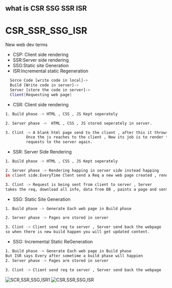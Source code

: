 ## what is CSR SSG SSR ISR
# CSR_SSR_SSG_ISR
New web dev terms
- CSP: Client side rendering
- SSR:Server side rendering
- SSG:Static site Generation
- ISR:Incremental static Regeneration


```bash
  Sorce Code [write code in local]->
  Build [Write code in server]->
  Server [store the code in server]->
  Client[Requesting web page]
```

* CSR: Client side rendering
```bash
1. Build phase -> HTML , CSS , JS Kept seperately 

2. Server phase ->  HTML , CSS , JS stored seperately in server.

3. Clint -> A blank html page send to the client , after this it throws some JS to the client ,
         Once the js reaches to the client , Now its job is to render the webpage, if it requires some Js it 
         requests to the server again.
```
* SSR: Server Side Rendering
```bash
1. Build phase -> HTML , CSS , JS Kept seperately 

2. Server phase -> Rendering happing in server side instead happing
in client side.EveryTime Clent send a Req a new web page created , rendered on the server and throw it to client.

3. Clint -> Request is being sent from client to server , Server
takes the req, download all info, data from DB , paints a page and sent back to client , so toatl html, css , js go to the Clint in one go.
```
* SSG: Static Site Generation
```bash
1. Build phase -> Generate Each web page in Build phase

2. Server phase -> Pages are stored in server

3. Clint -> Client send req to server , Server send back the webpage
so when there is new build happen you will get updated content.
```

* SSG: Incremental Static ReGeneration
```bash
1. Build phase -> Generate Each web page in Build phase
But ISR says Every after sometime a build phase will happien
2. Server phase -> Pages are stored in server

3. Clint -> Client send req to server , Server send back the webpage

```
![SCR,SSR,SSG,ISR1](https://github.com/OliGanguly/CSR_SSR_SSG_ISR/assets/82031303/bfc10bb9-96e5-4c76-8df1-1dc762994fbb)
![CSR,SSR,SSG,ISR](https://github.com/OliGanguly/CSR_SSR_SSG_ISR/assets/82031303/baf14eba-686d-4c3c-8db5-c98a9402f414)





